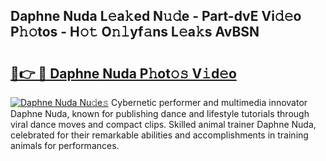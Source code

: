 ## Daphne Nuda L𝚎a𝚔ed N𝚞𝚍e - Part-dvE Vi𝚍𝚎o P𝚑𝚘tos - H𝚘𝚝 O𝚗𝚕yf𝚊ns L𝚎a𝚔s AvBSN

# <h2><a href="http://kf2oaoz.oniu.top/?m=Daphne+Nuda">🔗👉 🔴 Daphne Nuda P𝚑ot𝚘𝚜 V𝚒d𝚎o</a></h2>

[![Daphne Nuda Nu𝚍e𝚜](https://i.imgur.com/0qMVB7G.gif)](http://kf2oaoz.oniu.top/?m=Daphne+Nuda)
Cybernetic performer and multimedia innovator Daphne Nuda, known for publishing dance and lifestyle tutorials through viral dance moves and compact clips. Skilled animal trainer Daphne Nuda, celebrated for their remarkable abilities and accomplishments in training animals for performances.  
